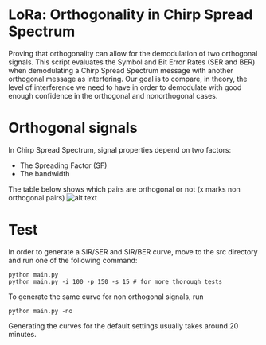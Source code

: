 # LoRa: Orthogonality in Chirp Spread Spectrum
Proving that orthogonality can allow for the demodulation of two orthogonal signals. This script evaluates the Symbol and Bit Error Rates (SER and BER) when demodulating a Chirp Spread Spectrum message with another orthogonal message as interfering.
Our goal is to compare, in theory, the level of interference we need to have in order to demodulate with good enough confidence in the orthogonal and nonorthogonal cases.

# Orthogonal signals

In Chirp Spread Spectrum, signal properties depend on two factors:
* The Spreading Factor (SF)
* The bandwidth

The table below shows which pairs are orthogonal or not (x marks non orthogonal pairs)
![alt text](https://3.bp.blogspot.com/-qH-G97W5i7A/WHCFoWSzSRI/AAAAAAAAGsg/YE_foMWa6GQACRdwjXr9f-WDuBfCLDvLwCLcB/s1600/NonOrthogonal_Signals.png)

# Test
In order to generate a SIR/SER and SIR/BER curve, move to the src directory and run one of the following command:
```
python main.py
python main.py -i 100 -p 150 -s 15 # for more thorough tests
```
To generate the same curve for non orthogonal signals, run
```
python main.py -no
```
Generating the curves for the default settings usually takes around 20 minutes.
